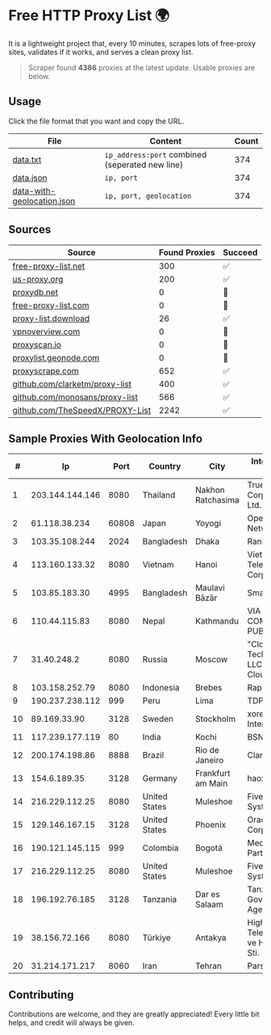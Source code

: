 
# Free HTTP Proxy List 🌍

It is a lightweight project that, every 10 minutes, scrapes lots of free-proxy sites, validates if it works, and serves a clean proxy list.


> Scraper found **4386** proxies at the latest update. Usable proxies are below.

## Usage

Click the file format that you want and copy the URL.


|File|Content|Count|
|----|-------|-----|
|[data.txt](https://raw.githubusercontent.com/themiralay/Proxy-List-World/master/data.txt)|`ip_address:port` combined (seperated new line)|374|
|[data.json](https://raw.githubusercontent.com/themiralay/Proxy-List-World/master/data.json)|`ip, port`|374|
|[data-with-geolocation.json](https://raw.githubusercontent.com/themiralay/Proxy-List-World/master/data-with-geolocation.json)|`ip, port, geolocation`|374|

## Sources

|Source|Found Proxies|Succeed|
|------|-------------|-------|
|[free-proxy-list.net](https://free-proxy-list.net)|300|✅|
|[us-proxy.org](https://www.us-proxy.org)|200|✅|
|[proxydb.net](http://proxydb.net)|0|🚫|
|[free-proxy-list.com](https://free-proxy-list.com/?page=&port=&type%5B%5D=http&type%5B%5D=https&up_time=0&search=Search)|0|🚫|
|[proxy-list.download](https://www.proxy-list.download/HTTP)|26|✅|
|[vpnoverview.com](https://vpnoverview.com/privacy/anonymous-browsing/free-proxy-servers)|0|🚫|
|[proxyscan.io](https://www.proxyscan.io)|0|🚫|
|[proxylist.geonode.com](https://proxylist.geonode.com/api/proxy-list?limit=300&page=1&sort_by=lastChecked&sort_type=desc&protocols=http,https)|0|🚫|
|[proxyscrape.com](https://api.proxyscrape.com/v2/?request=displayproxies&protocol=http&timeout=10000&country=all&ssl=all&anonymity=all)|652|✅|
|[github.com/clarketm/proxy-list](https://raw.githubusercontent.com/clarketm/proxy-list/master/proxy-list-raw.txt)|400|✅|
|[github.com/monosans/proxy-list](https://raw.githubusercontent.com/monosans/proxy-list/main/proxies/http.txt)|566|✅|
|[github.com/TheSpeedX/PROXY-List](https://raw.githubusercontent.com/TheSpeedX/PROXY-List/master/http.txt)|2242|✅|


## Sample Proxies With Geolocation Info

|#|Ip|Port|Country|City|Internet Service Provider|
|-|--|----|-------|----|-------------------------|
|1|203.144.144.146|8080|Thailand|Nakhon Ratchasima|True Internet Corporation CO. Ltd.|
|2|61.118.38.234|60808|Japan|Yoyogi|Open Computer Network|
|3|103.35.108.244|2024|Bangladesh|Dhaka|Ranks ITT|
|4|113.160.133.32|8080|Vietnam|Hanoi|VietNam Post and Telecom Corporation|
|5|103.85.183.30|4995|Bangladesh|Maulavi Bāzār|Smart Online|
|6|110.44.115.83|8080|Nepal|Kathmandu|VIA NET COMMUNICATION PUBLIC LIMITED|
|7|31.40.248.2|8080|Russia|Moscow|"Cloud Technologies" LLC trading as Cloud.ru|
|8|103.158.252.79|8080|Indonesia|Brebes|Rapid Network|
|9|190.237.238.112|999|Peru|Lima|TDP-GRS|
|10|89.169.33.90|3128|Sweden|Stockholm|xorek.cloud International LTD|
|11|117.239.177.119|80|India|Kochi|BSNL Internet|
|12|200.174.198.86|8888|Brazil|Rio de Janeiro|Claro S.A|
|13|154.6.189.35|3128|Germany|Frankfurt am Main|haoxiangyun|
|14|216.229.112.25|8080|United States|Muleshoe|Five Area Systems, LLC|
|15|129.146.167.15|3128|United States|Phoenix|Oracle Corporation|
|16|190.121.145.115|999|Colombia|Bogotá|Media Commerce Partners S.A|
|17|216.229.112.25|8080|United States|Muleshoe|Five Area Systems, LLC|
|18|196.192.76.185|3128|Tanzania|Dar es Salaam|Tanzania e-Government Agency|
|19|38.156.72.166|8080|Türkiye|Antakya|High Speed Telekomunikasyon ve Hab. Hiz. Ltd. Sti.|
|20|31.214.171.217|8060|Iran|Tehran|Parsonline|



## Contributing

Contributions are welcome, and they are greatly appreciated! Every
little bit helps, and credit will always be given.

